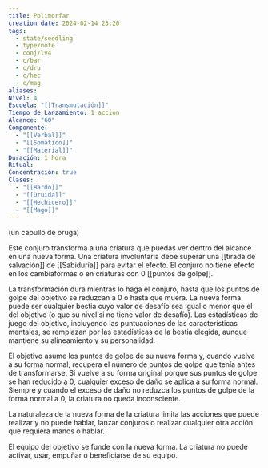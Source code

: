 ```yaml
---
title: Polimorfar
creation date: 2024-02-14 23:20
tags:
  - state/seedling
  - type/note
  - conj/lv4
  - c/bar
  - c/dru
  - c/hec
  - c/mag
aliases: 
Nivel: 4
Escuela: "[[Transmutación]]"
Tiempo_de_Lanzamiento: 1 accion
Alcance: "60"
Componente:
  - "[[Verbal]]"
  - "[[Somático]]"
  - "[[Material]]"
Duración: 1 hora
Ritual: 
Concentración: true
Clases:
  - "[[Bardo]]"
  - "[[Druida]]"
  - "[[Hechicero]]"
  - "[[Mago]]"
---
```

(un capullo de oruga)

Este conjuro transforma a una criatura que puedas ver dentro del alcance en una nueva forma. Una criatura involuntaria debe superar una [[tirada de salvación]] de [[Sabiduría]] para evitar el efecto. El conjuro no tiene efecto en los cambiaformas o en criaturas con 0 [[puntos de golpe]].

La transformación dura mientras lo haga el conjuro, hasta que los puntos de golpe del objetivo se reduzcan a 0 o hasta que muera. La nueva forma puede ser cualquier bestia cuyo valor de desafío sea igual o menor que el del objetivo (o que su nivel si no tiene valor de desafío). Las estadísticas de juego del objetivo, incluyendo las puntuaciones de las características mentales, se remplazan por las estadísticas de la bestia elegida, aunque mantiene su alineamiento y su personalidad.

El objetivo asume los puntos de golpe de su nueva forma y, cuando vuelve a su forma normal, recupera el número de puntos de golpe que tenía antes de transformarse. Si vuelve a su forma original porque sus puntos de golpe se han reducido a 0, cualquier exceso de daño se aplica a su forma normal. Siempre y cuando el exceso de daño no reduzca los puntos de golpe de la forma normal a 0, la criatura no queda inconsciente.

La naturaleza de la nueva forma de la criatura limita las acciones que puede realizar y no puede hablar, lanzar conjuros o realizar cualquier otra acción que requiera manos o hablar.

El equipo del objetivo se funde con la nueva forma. La criatura no puede activar, usar, empuñar o beneficiarse de su equipo.